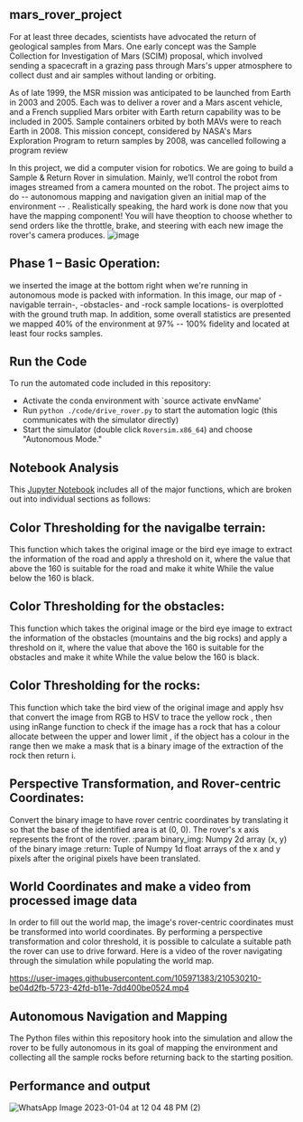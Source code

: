 ## mars_rover_project
For at least three decades, scientists have advocated the return of geological samples from Mars. One early concept was the Sample Collection for Investigation of Mars (SCIM) proposal, which involved sending a spacecraft in a grazing pass through Mars's upper atmosphere to collect dust and air samples without landing or orbiting.


As of late 1999, the MSR mission was anticipated to be launched from Earth in 2003 and 2005. Each was to deliver a rover and a Mars ascent vehicle, and a French supplied Mars orbiter with Earth return capability was to be included in 2005. Sample containers orbited by both MAVs were to reach Earth in 2008. This mission concept, considered by NASA's Mars Exploration Program to return samples by 2008, was cancelled following a program review


In this project, we did a computer vision for robotics. We are going to build a Sample & Return Rover in simulation. Mainly, we’ll control the robot from images streamed from a camera mounted on the robot. The project aims to do  -- autonomous mapping and navigation given an initial map of the environment -- . Realistically speaking, the hard work is done now that you have the mapping component! You will have theoption to choose whether to send orders like the throttle, brake, and steering with each new image the rover's camera produces.       ![image](https://user-images.githubusercontent.com/105971383/210525288-5db9d1ad-a93d-40f7-827e-98c179b5f086.png)


## Phase 1 – Basic Operation:
we inserted the image at the bottom right when we're running in autonomous mode is packed with information. 
In this image, our map of -navigable terrain-, -obstacles- and -rock sample locations- is overplotted with the ground truth map. In addition, some overall statistics are presented
we mapped 40% of the environment at 97% -- 100% fidelity and located at least four rocks samples.

## Run the Code

To run the automated code included in this repository:
* Activate the conda environment with `source activate envName'
* Run `python ./code/drive_rover.py` to start the automation logic (this communicates with the simulator directly)
* Start the simulator (double click `Roversim.x86_64`) and choose "Autonomous Mode."

## Notebook Analysis
This [Jupyter Notebook]([./code/Rover_Project_Test_Notebook.ipynb](https://github.com/Renal-Tarek/mars_rover_project/blob/main/final_notebook.ipynb)) includes all of the major functions, which are broken out into individual sections as follows:

## Color Thresholding for the navigalbe terrain:
This function which takes the original image or the bird eye image to extract the information of the road and apply a threshold on it, where the value that above the 160 is suitable for the road and  make it white  While the value below the 160 is black.

## Color Thresholding for the obstacles:
This function which takes the original image or the bird eye image to extract the  information of the obstacles (mountains and the big rocks) and apply a threshold on it, where the value that above the 160 is suitable for the obstacles and make it white While  the value below the 160 is black.

## Color Thresholding for the rocks:
This function which take the bird view of the original image and apply hsv that convert the image  from RGB to HSV to trace the yellow rock , then using inRange function to check if the image  has a rock that has a colour allocate between the upper and lower limit , if the object has a colour  in the range then we make a mask that is a binary image of the extraction of the rock then return i.

## Perspective Transformation, and Rover-centric Coordinates:
Convert the binary image to have rover centric coordinates by translating it so that 
the base of the identified area is at (0, 0). The rover's x axis represents the front of  the rover.
:param binary_img: Numpy 2d array (x, y) of the binary image
:return: Tuple of Numpy 1d float arrays of the x and y pixels after the original pixels have been translated.

## World Coordinates and make a video from processed image data
In order to fill out the world map, the image's rover-centric coordinates must be transformed into world coordinates. By performing a perspective transformation and color threshold, it is possible to calculate a suitable path the rover can use to drive forward. Here is a video of the rover navigating through the simulation while populating the world map.

https://user-images.githubusercontent.com/105971383/210530210-be04d2fb-5723-42fd-b11e-7dd400be0524.mp4


## Autonomous Navigation and Mapping
The Python files within this repository hook into the simulation and allow the rover to be fully autonomous in its goal of mapping the environment and collecting all the sample rocks before returning back to the starting position.


## Performance and output

![WhatsApp Image 2023-01-04 at 12 04 48 PM (2)](https://user-images.githubusercontent.com/105971383/210532004-03bb6ae4-56b2-4cb1-af5b-7f878a613a7f.jpeg)
